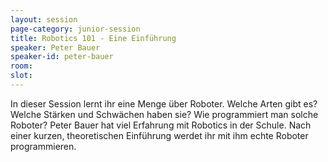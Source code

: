 ```yaml
---
layout: session
page-category: junior-session
title: Robotics 101 - Eine Einführung
speaker: Peter Bauer 
speaker-id: peter-bauer
room: 
slot: 
---
```


In dieser Session lernt ihr eine Menge über Roboter. Welche Arten gibt es? Welche Stärken und Schwächen haben sie? Wie programmiert man solche Roboter? Peter Bauer hat viel Erfahrung mit Robotics in der Schule. Nach einer kurzen, theoretischen Einführung werdet ihr mit ihm echte Roboter programmieren.